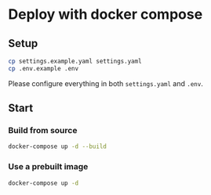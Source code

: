 # Deploy with docker compose

## Setup

```bash
cp settings.example.yaml settings.yaml
cp .env.example .env
```

Please configure everything in both `settings.yaml` and `.env`.

## Start

### Build from source

```bash
docker-compose up -d --build
```

### Use a prebuilt image

```bash
docker-compose up -d
```
